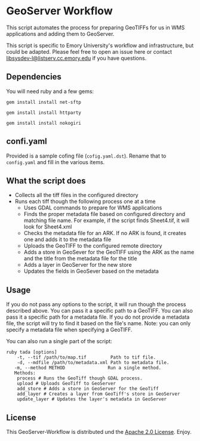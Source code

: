# GeoServer Workflow
This script automates the process for preparing GeoTIFFs for us in WMS applications and adding them to GeoServer.

This script is specific to Emory University's workflow and infrastructure, but could be adapted. Please feel free to open an issue here or contact <libsysdev-l@listserv.cc.emory.edu> if you have questions.

## Dependencies
You will need ruby and a few gems:

<code>gem install install net-sftp</code>

<code>gem install install httparty</code>

<code>gem install install nokogiri</code>

## confi.yaml
Provided is a sample cofing file (<code>cofig.yaml.dst</code>). Rename that to <code>config.yaml</code> and fill in the various items.

## What the script does
* Collects all the tiff files in the configured directory
* Runs each tiff though the following process one at a time
	* Uses GDAL commands to prepare for WMS applications
	* Finds the proper metadata file based on configured directory and matching file name. For example, if the script finds Sheet4.tif, it will look for Sheet4.xml
	* Checks the metadata file for an ARK. If no ARK is found, it creates one and adds it to the metadata file
	* Uploads the GeoTIFF to the configured remote directory
	* Adds a store in GeoSever for the GeoTIFF using the ARK as the name and the title from the metadata file for the title
	* Adds a layer in GeoServer for the new store
	* Updates the fields in GeoSever based on the metadata

## Usage
If you do not pass any options to the script, it will run though the process described above. You can pass it a specific path to a GeoTIFF. You can also pass it a specific path for a metadata file. If you do not provide a metadata file, the script will try to find it based on the file's name. Note: you can only specify a metadata file when specifying a GeoTIFF.

You can also run a single part of the script:

	ruby tada [options]
		-t, --tif /path/to/map.tif         Path to tif file.
    	-d, --mdfile /path/to/metadata.xml Path to metadata file.
       -m, --method METHOD                Run a single method.
       Methods:
       	process # Runs the GeoTiff though GDAL process.
       	upload # Uploads GeoTiff to GeoServer
       	add_store # Adds a store in GeoServer for the GeoTiff
       	add_layer # Creates a layer from GeoTiff's store in GeoServer
       	update_layer # Updates the layer's metadata in GeoServer

## License
This GeoServer-Workflow is distributed und the [Apache 2.0 License](http://www.apache.org/licenses/LICENSE-2.0). Enjoy.
